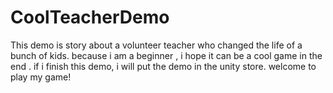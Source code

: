 # CoolTeacherDemo
This demo is story about a volunteer teacher who changed the life of a bunch of kids.
because i am a beginner , i hope it can be a cool game in the end .
if i finish this demo, i will put the demo in the unity store. 
welcome to play my game!
